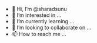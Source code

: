 - 👋 Hi, I’m @sharadsunu
- 👀 I’m interested in ...
- 🌱 I’m currently learning ...
- 💞️ I’m looking to collaborate on ...
- 📫 How to reach me ...

<!---
sharadsunu/sharadsunu is a ✨ special ✨ repository because its `README.md` (this file) appears on your GitHub profile.
You can click the Preview link to take a look at your changes.
--->
